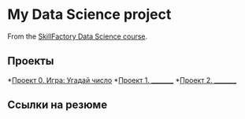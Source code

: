 # My Data Science project

From the [SkillFactory Data Science course](https://scillfactory.ru/data-scientist).

## Проекты

*[Проект 0. Игра: Угадай число](https://github.com/Zhmih88/Training/project_00)
*[Проект 1. _______](___)
*[Проект 2. _______](___)

## Ссылки на резюме